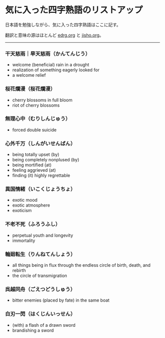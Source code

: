 # 気に入った四字熟語のリストアップ

日本語を勉強しながら、気に入った四字熟語はここに記す。

翻訳と意味の源はほとんど [edrg.org](http://www.edrdg.org/projects/yojijukugo.html) と [jisho.org](https://jisho.org/)。

---

### 干天慈雨｜旱天慈雨（かんてんじう）
- welcome (beneficial) rain in a drought
- realization of something eagerly looked for
- a welcome relief

### 桜花爛漫（桜花爛漫）
- cherry blossoms in full bloom
- riot of cherry blossoms

### 無理心中（むりしんじゅう）
- forced double suicide

### 心外千万（しんがいせんばん）
- being totally upset (by)
- being completely nonplused (by)
- being mortified (at)
- feeling aggrieved (at)
- finding (it) highly regrettable

### 異国情緒（いこくじょうちょ）
- exotic mood
- exotic atmosphere
- exoticism

### 不老不死（ふろうふし）
- perpetual youth and longevity
- immortality

### 輪廻転生（りんねてんしょう）
- all things being in flux through the endless circle of birth, death, and rebirth
- the circle of transmigration

### 呉越同舟（ごえつどうしゅう）
- bitter enemies (placed by fate) in the same boat

### 白刃一閃（はくじんいっせん）
- (with) a flash of a drawn sword
- brandishing a sword
